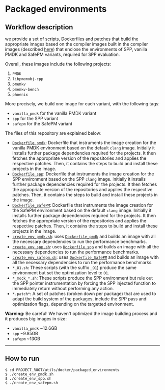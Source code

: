 # Packaged environments

## Workflow description

we provide a set of scripts, Dockerfiles and patches that build the appropriate images based on the compiler images built in the compiler images (described [here](../compiler_images/README.md)) that enclose the environments of SPP, vanilla PMDK and SafePM variants, required for SPP evaluation.

Overall, these images include the following projects:
1. `PMDK`
2. `libpmemobj-cpp`
3. `pmemkv`
4. `pmemkv-bench`
5. `phoenix`

More precisely, we build one image for each variant, with the following tags:
- `vanilla_pmdk` for the vanilla PMDK variant
- `spp` for the SPP variant
- `safepm` for the SafePM variant

The files of this repository are explained below:
- [`Dockerfile_pmdk`](./Dockerfile_pmdk): Dockerfile that instruments the image creation for the vanilla PMDK environment based on the default `clang` image. Initially it installs further package dependencies required for the projects. It then fetches the appropriate version of the repositories and applies the respective patches. Then, it contains the steps to build and install these projects in the image. 
- [`Dockerfile_spp`](./Dockerfile_spp): Dockerfile that instruments the image creation for the SPP environment based on the SPP `clang` image. Initially it installs further package dependencies required for the projects. It then fetches the appropriate version of the repositories and applies the respective patches. Then, it contains the steps to build and install these projects in the image. 
- [`Dockerfile_SafePM`](./Dockerfile_safepm): Dockerfile that instruments the image creation for the SafePM environment based on the default `clang` image. Initially it installs further package dependencies required for the projects. It then fetches the appropriate version of the repositories and applies the respective patches. Then, it contains the steps to build and install these projects in the image. 
- [`create_env_pmdk.sh`](./create_env_pmdk.sh): uses [`Dockerfile_pmdk`](./Dockerfile_pmdk) and builds an image with all the necessary dependencies to run the performance benchmarks.
- [`create_env_spp.sh`](./create_env_spp.sh): uses [`Dockerfile_spp`](./Dockerfile_spp) and builds an image with all the necessary dependencies to run the performance benchmarks.
- [`create_env_safepm.sh`](./create_env_safepm.sh): uses [`Dockerfile_SafePM`](./Dockerfile_safepm) and builds an image with all the necessary dependencies to run the performance benchmarks.
- `*_O1.sh`: These scripts (with the suffix `_O1`) produce the same environment but set the optimization level to `O1`.
- `*_mock_*.sh`: These scripts produce the SPP environment but rule out the SPP pointer instrumentation by forcing the SPP injected function to immediately return without performing any action.
- `*.patch*`: A set of patches (broken down per package) that are used to adapt the build system of the packages, include the SPP pass and optimization flags, depending on the targetted environment.

**Warning:** Be careful! We haven't optimized the image building process and it produces big images in size:
- `vanilla_pmdk` ~12.6GB
- `spp` ~9.85GB
- `safepm` ~13GB

---

## How to run
```
$ cd PROJECT_ROOT/utils/docker/packaged_environments
$ ./create_env_pmdk.sh
$ ./create_env_spp.sh
$ ./create_env_safepm.sh
```
